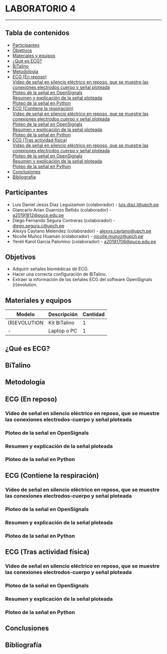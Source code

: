 # LABORATORIO 4
------------------------------------------------

## Tabla de contenidos
- [Participantes](#Participantes)
- [Öbjetivos](#Objetivos)
- [Materiales y equipos](#Materiales-y-equipos)
- [¿Qué es ECG?](#¿Qué-es-ECG?)
- [BiTalino](#Bitalino)
- [Metodología](#Metodología)
- [ECG (En reposo)](#ECG-(En-reposo))<br /> 
    [Video de señal en silencio eléctrico en reposo, que se muestre las conexiones electrodos cuerpo y señal ploteada](#Video-de-señal-en-silencio-eléctrico-en-reposo,-que-se-muestre-las-conexiones-electrodos-cuerpo-y-señal-ploteada)<br />
    [Ploteo de la señal en OpenSignals](#Ploteo-de-la-señal-en-OpenSignals) <br />
    [Resumen y explicación de la señal ploteada](#Resumen-y-explicación-de-la-señal-ploteada) <br />
    [Ploteo de la señal en Python](#Ploteo-de-la-señal-en-Python) <br /> 
- [ECG (Contiene la respiración)](#ECG-(Contiene-la-respiración))<br />
    [Video de señal en silencio eléctrico en reposo, que se muestre las conexiones electrodos cuerpo y señal ploteada](#Video-de-señal-en-silencio-eléctrico-en-reposo,-que-se-muestre-las-conexiones-electrodos-cuerpo-y-señal-ploteada) <br />
    [Ploteo de la señal en OpenSignals](#Ploteo-de-la-señal-en-OpenSignals) <br />
    [Resumen y explicación de la señal ploteada](#Resumen-y-explicación-de-la-señal-ploteada) <br />
    [Ploteo de la señal en Python](#Ploteo-de-la-señal-en-Python) <br /> 
- [ECG (Tras actividad física)](#ECG-(Tras-actividad-física))<br />
    [Video de señal en silencio eléctrico en reposo, que se muestre las conexiones electrodos cuerpo y señal ploteada](#Video-de-señal-en-silencio-eléctrico-en-reposo,-que-se-muestre-las-conexiones-electrodos-cuerpo-y-señal-ploteada) <br />
    [Ploteo de la señal en OpenSignals](#Ploteo-de-la-señal-en-OpenSignals) <br />
    [Resumen y explicación de la señal ploteada](#Resumen-y-explicación-de-la-señal-ploteada) <br />
    [Ploteo de la señal en Python](#Ploteo-de-la-señal-en-Python) <br /> 
- [Conclusiones](#Conclusiones)
- [Bibliografía](#Bibliografía)

## Participantes <br />
- Luis Daniel Jesús Diaz Leguizamon (colaborador) - luis.diaz.l@upch.pe <br />
- Giancarlo Arian Guarnizo Bellido (colaborador) - a20191812@pucp.edu.pe <br />
- Diego Fernando Segura Contreras (colaborador) - diego.segura.c@upch.pe <br />
- Alexys Caytano Melendez (colaborador) - alexys.caytano@upch.pe <br />
- Nicolle Muñoz Huamán (colaborador) - nicolle.munoz@upch.pe <br />
- Yereli Karol García Palomino (colaborador) - a20191706@pucp.edu.pe <br />

## Objetivos <br />
- Adquirir señales biomédicas de ECG. <br />
- Hacer una correcta configuración de BiTalino. <br />
- Extraer la información de las señales ECG del software OpenSignals (r)evolution. <br />

## Materiales y equipos <br />
| Modelo         | Descripción      | Cantidad |
| ---            |     ---          |  ---     |
| (R)EVOLUTION   | Kit BiTalino     |     1    |
| -              | Laptop o PC      |     1    |

## ¿Qué es ECG? <br />
## BiTalino <br />
## Metodología <br />
## ECG (En reposo) <br />
  ### Video de señal en silencio eléctrico en reposo, que se muestre las conexiones electrodos-cuerpo y señal ploteada
  ### Ploteo de la señal en OpenSignals
  ### Resumen y explicación de la señal ploteada
  ### Ploteo de la señal en Python
  
## ECG (Contiene la respiración) <br />
  ### Video de señal en silencio eléctrico en reposo, que se muestre las conexiones electrodos-cuerpo y señal ploteada
  ### Ploteo de la señal en OpenSignals
  ### Resumen y explicación de la señal ploteada
  ### Ploteo de la señal en Python
  
## ECG (Tras actividad física) <br />
  ### Video de señal en silencio eléctrico en reposo, que se muestre las conexiones electrodos-cuerpo y señal ploteada
  ### Ploteo de la señal en OpenSignals
  ### Resumen y explicación de la señal ploteada
  ### Ploteo de la señal en Python 
  
## Conclusiones <br />
## Bibliografía <br />

